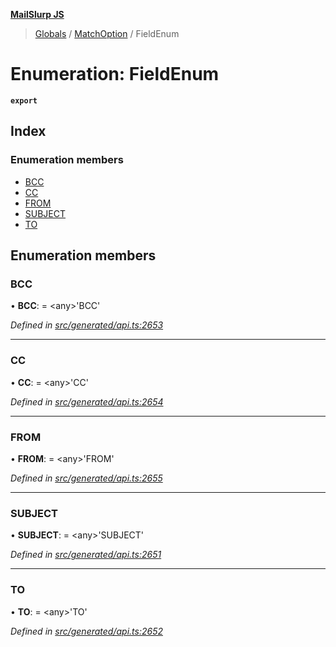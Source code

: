 **[MailSlurp JS](../README.md)**

> [Globals](../README.md) / [MatchOption](../modules/matchoption.md) / FieldEnum

# Enumeration: FieldEnum

**`export`** 

## Index

### Enumeration members

* [BCC](matchoption.fieldenum.md#bcc)
* [CC](matchoption.fieldenum.md#cc)
* [FROM](matchoption.fieldenum.md#from)
* [SUBJECT](matchoption.fieldenum.md#subject)
* [TO](matchoption.fieldenum.md#to)

## Enumeration members

### BCC

•  **BCC**:  = \<any>'BCC'

*Defined in [src/generated/api.ts:2653](https://github.com/mailslurp/mailslurp-client/blob/e4d4355/src/generated/api.ts#L2653)*

___

### CC

•  **CC**:  = \<any>'CC'

*Defined in [src/generated/api.ts:2654](https://github.com/mailslurp/mailslurp-client/blob/e4d4355/src/generated/api.ts#L2654)*

___

### FROM

•  **FROM**:  = \<any>'FROM'

*Defined in [src/generated/api.ts:2655](https://github.com/mailslurp/mailslurp-client/blob/e4d4355/src/generated/api.ts#L2655)*

___

### SUBJECT

•  **SUBJECT**:  = \<any>'SUBJECT'

*Defined in [src/generated/api.ts:2651](https://github.com/mailslurp/mailslurp-client/blob/e4d4355/src/generated/api.ts#L2651)*

___

### TO

•  **TO**:  = \<any>'TO'

*Defined in [src/generated/api.ts:2652](https://github.com/mailslurp/mailslurp-client/blob/e4d4355/src/generated/api.ts#L2652)*
